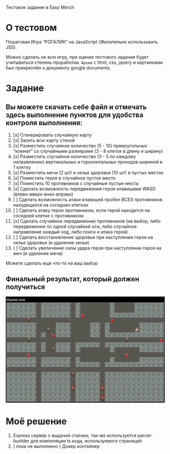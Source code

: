 Тестовое задание в Easy Merch

# О тестовом

Пошаговая Игра “РОГАЛИК” на JavaScript (Желательно использовать JS5).

Можно сделать не всю игру, при оценке тестового задания будет учитываться степень проработки.
`Архив` с html, css, jquery и картинками был прикреплён к документу google documents.

# Задание

## Вы можете скачать себе файл и отмечать здесь выполнение пунктов для удобства контроля выполнения:

1. [x] Сгенерировать случайную карту
2. [x] Залить всю карту стеной
3. [x] Разместить случайное количество (5 - 10) прямоугольных “комнат” со случайными размерами (3 - 8 клеток в длину и ширину)
4. [x] Разместить случайное количество (3 - 5 по каждому направлению) вертикальных и горизонтальных проходов шириной в 1 клетку
5. [x] Разместить мечи (2 шт) и зелья здоровья (10 шт) в пустых местах
6. [x] Поместить героя в случайное пустое место
7. [x] Поместить 10 противников с случайные пустые места
8. [x] Сделать возможность передвижения героя клавишами WASD (влево-вверх-вниз-вправо)
9. [ ] Сделать возможность атаки клавишей пробел ВСЕХ противников находящихся на соседних клетках
10. [ ] Сделать атаку героя противником, если герой находится на соседней клетке с противником
11. [x] Сделать случайное передвижение противников (на выбор, либо передвижение по одной случайной оси, либо случайное направление каждый ход, либо поиск и атака героя)
12. [ ] Сделать восстановление здоровья при наступлении героя на зелье здоровья (и удаление зелья)
13. [ ] Сделать увеличение силы удара героя при наступлении героя на меч (и удаление меча)

Можете сделать еще что-то на ваш выбор

## Финальный результат, который должен получиться

<img src="git.content/game-preview.png"/>

# Моё решение

1. Express сервер с выдачей статики, так-же используется parcel-bunlder для компиляции ts кода, используемого страницей
2. ( пока не выполнено ) Докер контейнер
